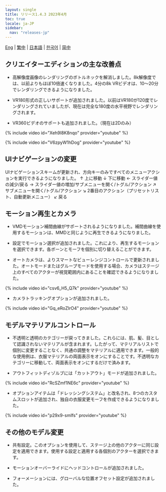 ```yaml
---
layout: single
title: リリース1.4.3 2023年4月
toc: true
locale: ja-JP
sidebar:
  nav: "releases-jp"
---
```

[Eng](/dancexr/releases/1.4.3) | [繁中](/tw/dancexr/releases/1.4.3) | [日本語](/jp/dancexr/releases/1.4.3) | [한국어](/kr/dancexr/releases/1.4.3) | [简中](/zh/dancexr/releases/1.4.3)


## クリエイターエディションの主な改善点

* 高解像度画像のレンダリングのボトルネックを解消しました。8k解像度では、以前よりもほぼ10倍速くなりました。4分の8k VRビデオは、10〜20分でレンダリングできるようになりました。

* VR180形式の正しいサポートが追加されました。以前はVR180が120度でレンダリングされていましたが、現在は完全な180度の水平視野でレンダリングされます。

* VR360ビデオのサポートも追加されました。（現在は2Dのみ）

{% include video id="Xeh9l8K8nqo" provider="youtube" %}

{% include video id="V6zpyW1hDog" provider="youtube" %}


## UIナビゲーションの変更

UIナビゲーションスキームが更新され、方向キーのみですべてのメニューアクションを実行できるようになりました。
↑ 上に移動
↓ 下に移動
← スライダー値の減少/戻る
→ スライダー値の増加/サブメニューを開く/トグル/アクション
↗ サブメニューを開く/トグル/アクション
↘ 2番目のアクション（プリセットリスト、自動更新メニュー）
↙ 戻る


## モーション再生とカメラ

* VMDモーション補間曲線がサポートされるようになりました。補間曲線を使用するモーションは、MMDと同じように再生できるようになりました。

* 設定でモーション選択が追加されました。これにより、再生するモーションを選択できます。各ボーンとモーフを個別に切り替えることができます。

* オートカメラは、よりスマートなビューレンジコントロールで更新されました。オートモードまたはグループモードを使用する場合、カメラはステージ上のすべてのアクターが視覚範囲内にあることを確認できるようになりました。

{% include video id="csv6_H5_Q7k" provider="youtube" %}

* カメラトラッキングオプションが追加されました。

{% include video id="Gq_eRoZIrO4" provider="youtube" %}


## モデルマテリアルコントロール

* 不透明と透明のカテゴリーが戻ってきました。これらには、肌、髪、目として認識されないマテリアルが含まれます。したがって、マテリアルリストで個別に変更することなく、共通の調整をマテリアルに適用できます。一般的な使用例は、衣服マテリアルの両面表示をオンにすることです。不透明なカテゴリーに移動して、両面表示をオンにするだけで済みます。

* アウトフィットディゾルブには「カットアウト」モードが追加されました。

{% include video id="RcSZmf1NE6c" provider="youtube" %}

* オプションアイテムは「ドレッシングシステム」と改名され、8つのカスタムスロットが追加され、独自の衣服変更モーフを作成できるようになりました。

{% include video id="p29x9-smIfs" provider="youtube" %}


## その他のモデル変更

* 共有設定。このオプションを使用して、ステージ上の他のアクターに同じ設定を適用できます。使用する設定と適用する各個別のアクターを選択できます。

* モーションオーバーライドにヘッドコントロールが追加されました。

* フォーメーションには、グローバルな位置オフセット設定が追加されました。